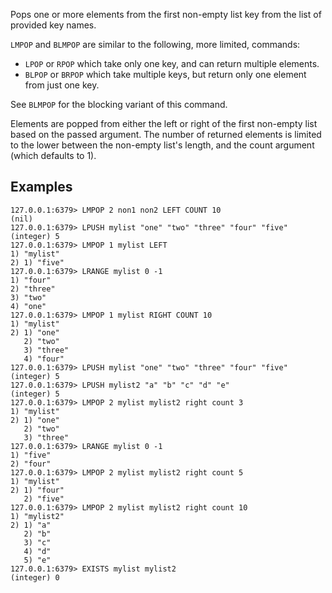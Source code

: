 Pops one or more elements from the first non-empty list key from the list of provided key names.

`LMPOP` and `BLMPOP` are similar to the following, more limited, commands:

- `LPOP` or `RPOP` which take only one key, and can return multiple elements.
- `BLPOP` or `BRPOP` which take multiple keys, but return only one element from just one key.

See `BLMPOP` for the blocking variant of this command.

Elements are popped from either the left or right of the first non-empty list based on the passed argument.
The number of returned elements is limited to the lower between the non-empty list's length, and the count argument (which defaults to 1).

## Examples

```valkey-cli
127.0.0.1:6379> LMPOP 2 non1 non2 LEFT COUNT 10
(nil)
127.0.0.1:6379> LPUSH mylist "one" "two" "three" "four" "five"
(integer) 5
127.0.0.1:6379> LMPOP 1 mylist LEFT
1) "mylist"
2) 1) "five"
127.0.0.1:6379> LRANGE mylist 0 -1
1) "four"
2) "three"
3) "two"
4) "one"
127.0.0.1:6379> LMPOP 1 mylist RIGHT COUNT 10
1) "mylist"
2) 1) "one"
   2) "two"
   3) "three"
   4) "four"
127.0.0.1:6379> LPUSH mylist "one" "two" "three" "four" "five"
(integer) 5
127.0.0.1:6379> LPUSH mylist2 "a" "b" "c" "d" "e"
(integer) 5
127.0.0.1:6379> LMPOP 2 mylist mylist2 right count 3
1) "mylist"
2) 1) "one"
   2) "two"
   3) "three"
127.0.0.1:6379> LRANGE mylist 0 -1
1) "five"
2) "four"
127.0.0.1:6379> LMPOP 2 mylist mylist2 right count 5
1) "mylist"
2) 1) "four"
   2) "five"
127.0.0.1:6379> LMPOP 2 mylist mylist2 right count 10
1) "mylist2"
2) 1) "a"
   2) "b"
   3) "c"
   4) "d"
   5) "e"
127.0.0.1:6379> EXISTS mylist mylist2
(integer) 0
```
